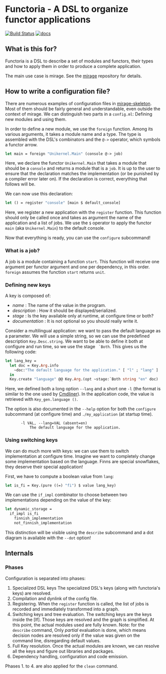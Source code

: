 # Functoria - A DSL to organize functor applications

[![Build Status](https://travis-ci.org/mirage/functoria.svg?branch=master)](https://travis-ci.org/mirage/functoria)
[![docs](https://img.shields.io/badge/doc-online-blue.svg)](https://mirage.github.io/functoria/index.html)

## What is this for?

Functoria is a DSL to describe a set of modules and functors, their types and how to apply them in order to produce a complete application.

The main use case is mirage. See the [mirage][] repository for details.

## How to write a configuration file?

There are numerous examples of configuration files in [mirage-skeleton][]. Most of them should be fairly general and understandable, even outside the context of mirage. We can distinguish two parts in a `config.ml`: Defining new modules and using them.

In order to define a new module, we use the `foreign` function. Among its various arguments, it takes a module name and a type. The type is assembled with the DSL's combinators and the `@->` operator, which symbols a functor arrow.

```ocaml
let main = foreign "Unikernel.Main" (console @-> job)
```

Here, we declare the functor `Unikernel.Main` that takes a module that should be a `console` and returns a module that is a `job`. It is up to the user to ensure that the declaration matches the implementation (or be punished by a compiler error later on). If the declaration is correct, everything that follows will be.

We can now use this declaration:

```ocaml
let () = register "console" [main $ default_console]
```

Here, we register a new application with the `register` function. This function should only be called once and takes as argument the name of the application and a list of jobs. We use the `$` operator to apply the functor `main` (aka `Unikernel.Main`) to the default console.

Now that everything is ready, you can use the `configure` subcommand!

### What is a job?

A job is a module containing a function `start`. This function will receive one argument per functor argument and one per dependency, in this order. `foreign` assumes the function `start` returns `unit`.

### Defining new keys

A key is composed of:

- _name_ : The name of the value in the program.
- _description_ : How it should be displayed/serialized.
- _stage_ : Is the key available only at runtime, at configure time or both?
- _documentation_ : It is not optional so you should really write it.

Consider a multilingual application: we want to pass the default language as a parameter. We will use a simple string, so we can use the predefined description `Key.Desc.string`. We want to be able to define it both at configure and run time, so we use the stage `` `Both``. This gives us the following code:

```ocaml
let lang_key =
  let doc = Key.Arg.info
    ~doc:"The default language for the application." [ "l" ; "lang" ]
  in
  Key.create "language" @@ Key.Arg.(opt ~stage:`Both string "en" doc)
```

Here, we defined both a long option `--lang` and a short one `-l` (the format is similar to the one used by [Cmdliner][cmdliner]).
In the application code, the value is retrieved with `Key_gen.language ()`.

The option is also documented in the `--help` option for both the `configure` subcommand (at configure time) and `./my_application` (at startup time).

```
       -l VAL, --lang=VAL (absent=en)
           The default language for the application.
```

[cmdliner]: http://erratique.ch/software/cmdliner

### Using switching keys

We can do much more with keys: we can use them to switch implementation at configure time. Imagine we want to completely change some implementation based on the language. Finns are special snowflakes, they deserve their special application!

First, we have to compute a boolean value from `lang`:

```ocaml
let is_fi = Key.(pure ((=) "fi") $ value lang_key)
```

We can use the `if_impl` combinator to choose between two implementations depending on the value of the key:

```ocaml
let dynamic_storage =
  if_impl is_fi
    finnish_implementation
    not_finnish_implementation
```

This distinction will be visible using the `describe` subcommand and a dot diagram is available with the `--dot` option!

## Internals

### Phases

Configuration is separated into phases:

1. Specialized DSL keys
   The specialized DSL's keys (along with functoria's keys) are resolved.
2. Compilation and dynlink of the config file.
3. Registering.
   When the `register` function is called, the list of jobs is recorded and
   immediately transformed into a graph.
4. Switching keys and tree evaluation.
   The switching keys are the keys inside the [If].
   Those keys are resolved and the graph is simplified. At this point,
   the actual modules used are fully known.
   Note: for the `describe` command, Only _partial_ evaluation is done, which
   means decision nodes are resolved only if the value was given on the command
   line, disregarding default values.
5. Full Key resolution.
   Once the actual modules are known, we can resolve all the keys and figure out
   libraries and packages.
6. Dependency handling, configuration and code emission.

Phases 1. to 4. are also applied for the `clean` command.



[mirage]: https://github.com/mirage/mirage
[mirage-skeleton]: https://github.com/mirage/mirage-skeleton
